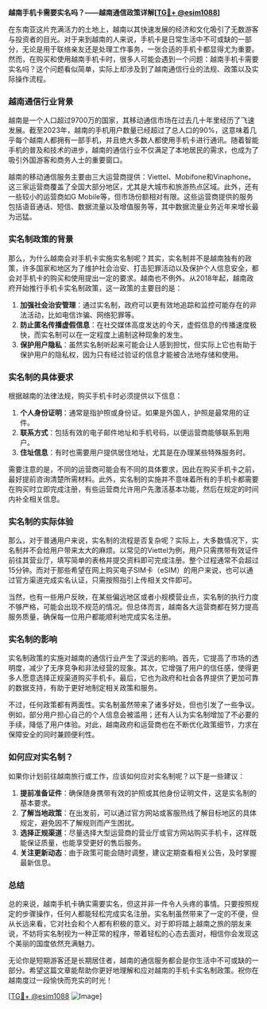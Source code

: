**越南手机卡需要实名吗？——越南通信政策详解[[TG💪+ @esim1088](https://t.me/s/esim1088)]**

在东南亚这片充满活力的土地上，越南以其快速发展的经济和文化吸引了无数游客与投资者的目光。对于来到越南的人来说，手机卡是日常生活中不可或缺的一部分，无论是用于联络亲友还是处理工作事务，一张合适的手机卡都显得尤为重要。然而，在购买和使用越南手机卡时，很多人可能会遇到一个问题：越南手机卡需要实名吗？这个问题看似简单，实际上却涉及到了越南通信行业的法规、政策以及实际操作流程。

### 越南通信行业背景

越南是一个人口超过9700万的国家，其移动通信市场在过去几十年里经历了飞速发展。截至2023年，越南的手机用户数量已经超过了总人口的90%，这意味着几乎每个越南人都拥有一部手机，并且绝大多数人都使用手机卡进行通讯。随着智能手机的普及和技术的进步，越南的通信行业不仅满足了本地居民的需求，也成为了吸引外国游客和商务人士的重要窗口。

越南的移动通信服务主要由三大运营商提供：Viettel、Mobifone和Vinaphone。这三家运营商覆盖了全国大部分地区，尤其是大城市和旅游热点区域。此外，还有一些较小的运营商如G Mobile等，但市场份额相对有限。这些运营商提供的服务包括语音通话、短信、数据流量以及增值服务等，其中数据流量业务近年来增长最为迅猛。

### 实名制政策的背景

那么，为什么越南会对手机卡实施实名制呢？其实，实名制并不是越南独有的政策，许多国家和地区为了维护社会治安、打击犯罪活动以及保护个人信息安全，都会对手机卡的购买和使用提出一定的要求。越南也不例外。从2018年起，越南政府开始推行手机卡实名制政策，这一政策的主要目的是：

1. **加强社会治安管理**：通过实名制，政府可以更有效地追踪和监控可能存在的非法活动，比如电信诈骗、网络犯罪等。
2. **防止匿名传播虚假信息**：在社交媒体高度发达的今天，虚假信息的传播速度极快，而实名制可以在一定程度上遏制这种现象的发生。
3. **保护用户隐私**：虽然实名制听起来可能会让人感到担忧，但实际上它也有助于保护用户的隐私权，因为只有经过验证的信息才能被合法地存储和使用。

### 实名制的具体要求

根据越南的法律法规，购买手机卡时必须提供以下信息：

1. **个人身份证明**：通常是指护照或身份证。如果是外国人，护照是最常用的证件。
2. **联系方式**：包括有效的电子邮件地址和手机号码，以便运营商能够联系到用户。
3. **住址信息**：有时也需要用户提供居住地址，尤其是在办理某些特殊服务时。

需要注意的是，不同的运营商可能会有不同的具体要求，因此在购买手机卡之前，最好提前咨询清楚所需材料。此外，实名制的实施并不意味着所有的手机卡都需要在购买时立即完成注册，有些运营商允许用户先激活基本功能，然后在规定的时间内补全相关信息。

### 实名制的实际体验

那么，对于普通用户来说，实名制的流程是否复杂呢？实际上，大多数情况下，实名制并不会给用户带来太大的麻烦。以常见的Viettel为例，用户只需携带有效证件前往其营业厅，填写简单的表格并提交资料即可完成注册。整个过程通常不会超过15分钟。而对于那些希望在网上购买电子SIM卡（eSIM）的用户来说，也可以通过官方渠道完成实名认证，只需按照指引上传相关文件即可。

当然，也有一些用户反映，在某些偏远地区或者小规模营业点，实名制的执行力度不够严格，可能会出现不规范的情况。但总体而言，越南各大运营商都在努力提高服务质量，确保每一位用户都能顺利地完成实名注册。

### 实名制的影响

实名制政策的实施对越南的通信行业产生了深远的影响。首先，它提高了市场的透明度，减少了无序竞争和非法经营的现象。其次，它增强了用户的信任感，使得更多人愿意选择正规渠道购买手机卡。最后，它也为政府和社会各界提供了更加可靠的数据支持，有助于更好地制定相关政策和服务。

不过，任何政策都有两面性。实名制虽然带来了诸多好处，但也引发了一些争议。例如，部分用户担心自己的个人信息会被滥用；还有人认为实名制增加了不必要的手续，降低了用户体验。对此，越南政府和运营商也在不断优化政策细节，力求在保障安全的同时兼顾便利性。

### 如何应对实名制？

如果你计划前往越南旅行或工作，应该如何应对实名制呢？以下是一些建议：

1. **提前准备证件**：确保随身携带有效的护照或其他身份证明文件，这是实名制的基本要求。
2. **了解当地政策**：在出发前，可以通过官方网站或客服热线了解目标地区的具体规定，避免因不了解规则而产生困扰。
3. **选择正规渠道**：尽量选择大型运营商的营业厅或官方网站购买手机卡，这样既能保证质量，也能享受更好的售后服务。
4. **关注更新动态**：由于政策可能会随时调整，建议定期查看相关公告，及时掌握最新信息。

### 总结

总的来说，越南手机卡确实需要实名，但这并非一件令人头疼的事情。只要按照规定的步骤操作，任何人都能轻松完成实名注册。实名制虽然带来了一定的不便，但从长远来看，它对社会和个人都有积极的意义。对于即将踏上越南之旅的朋友来说，不妨将实名制视为一种正常的程序，带着轻松的心态去面对，相信你会发现这个美丽的国度依然充满魅力。

无论你是短期游客还是长期居住者，越南的通信服务都会是你生活中不可或缺的一部分。希望这篇文章能帮助你更好地理解和应对越南的手机卡实名制政策。祝你在越南度过一段愉快而充实的时光！

[[TG💪+ @esim1088](https://t.me/s/esim1088) ![Image](https://i.postimg.cc/4NQfJmqS/Snipaste-2025-05-13-00-14-12.png)]